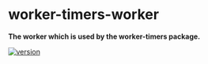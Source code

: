 # worker-timers-worker

**The worker which is used by the worker-timers package.**

[![version](https://img.shields.io/npm/v/worker-timers-worker.svg?style=flat-square)](https://www.npmjs.com/package/worker-timers-worker)
